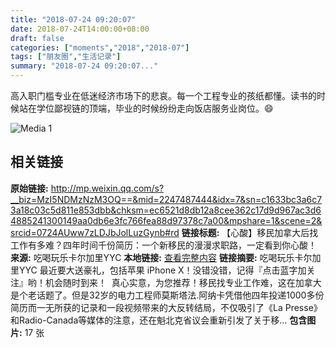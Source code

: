 ```yaml
---
title: "2018-07-24 09:20:07"
date: 2018-07-24T14:00:00+08:00
draft: false
categories: ["moments","2018","2018-07"]
tags: ["朋友圈","生活记录"]
summary: "2018-07-24 09:20:07..."
---
```


高入职门槛专业在低迷经济市场下的悲哀。每一个工程专业的孩纸都懂。读书的时候站在学位鄙视链的顶端，毕业的时候纷纷走向饭店服务业岗位。😄

![Media 1](/Moments/photos/2018-07-24/201807240920070.jpg)

## 相关链接

**原始链接:** http://mp.weixin.qq.com/s?__biz=MzI5NDMzNzM3OQ==&mid=2247487444&idx=7&sn=c1633bc3a6c73a18c03c5d811e853dbb&chksm=ec6521d8db12a8cee362c17d9d967ac3d64885241300149aa0db6e3fc766fea88d97378c7a00&mpshare=1&scene=2&srcid=0724AUww7zLDJbJolLuzGynb#rd
**链接标题:** 【心酸】移民加拿大后找工作有多难？四年时间千份简历：一个新移民的漫漫求职路，一定看到你心酸！
**来源:** 吃喝玩乐卡尔加里YYC
**本地链接:** [查看完整内容](/link_content/2018/07/2018-07-24-4/link_content/)
**链接摘要:** 吃喝玩乐卡尔加里YYC 最近要大送豪礼，包括苹果 iPhone X！没错没错，记得『点击蓝字加关注』哟！机会随时到来！  真心实意，为您推荐！移民找专业工作难，这在加拿大是个老话题了。但是32岁的电力工程师莫斯塔法.阿纳卡凭借他四年投递1000多份简历而一无所获的记录和一段视频带来的大反转结局，不仅吸引了《La Presse》和Radio-Canada等媒体的注意，还在魁北克省议会重新引发了关于移...
**包含图片:** 17 张

